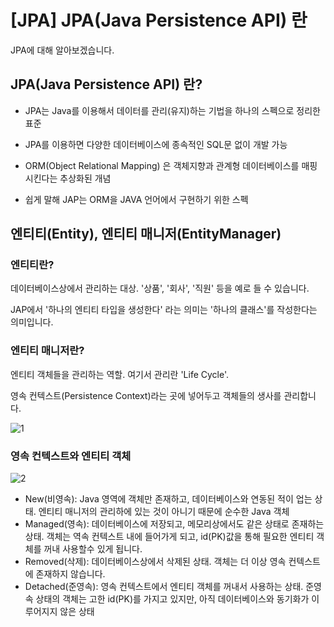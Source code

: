 # [JPA] JPA(Java Persistence API) 란

JPA에 대해 알아보겠습니다.



## JPA(Java Persistence API) 란?

* JPA는 Java를 이용해서 데이터를 관리(유지)하는 기법을 하나의 스펙으로 정리한 표준

* JPA를 이용하면 다양한 데이터베이스에 종속적인 SQL문 없이 개발 가능

* ORM(Object Relational Mapping) 은 객체지향과 관계형 데이터베이스를 매핑시킨다는 추상화된 개념

* 쉽게 말해 JAP는 ORM을 JAVA 언어에서 구현하기 위한 스펙



## 엔티티(Entity), 엔티티 매니저(EntityManager)

### 엔티티란?

데이터베이스상에서 관리하는 대상. '상품', '회사', '직원' 등을 예로 들 수 있습니다.

JAP에서 '하나의 엔티티 타입을 생성한다' 라는 의미는 '하나의 클래스'를 작성한다는 의미입니다.



### 엔티티 매니저란?

엔티티 객체들을 관리하는 역할. 여기서 관리란 'Life Cycle'.

영속 컨텍스트(Persistence Context)라는 곳에 넣어두고 객체들의 생사를 관리합니다.



![1](1.png)



### 영속 컨텍스트와 엔티티 객체

![2](2.png)

- New(비영속): Java 영역에 객체만 존재하고, 데이터베이스와 연동된 적이 업는 상태. 엔티티 매니저의 관리하에 있는 것이 아니기 때문에 순수한 Java 객체
- Managed(영속): 데이터베이스에 저장되고, 메모리상에서도 같은 상태로 존재하는 상태. 객체는 역속 컨텍스트 내에 들어가게 되고, id(PK)값을 통해 필요한 엔티티 객체를 꺼내 사용할수 있게 됩니다.
- Removed(삭제): 데이터베이스상에서 삭제된 상태. 객체는 더 이상 영속 컨텍스트에 존재하지 않습니다.
- Detached(준영속): 영속 컨텍스트에서 엔티티 객체를 꺼내서 사용하는 상태. 준영속 상태의 객체는 고한 id(PK)를 가지고 있지만, 아직 데이터베이스와 동기화가 이루어지지 않은 상태











